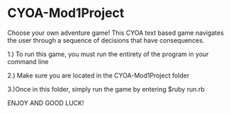 # CYOA-Mod1Project
Choose your own adventure game!
This CYOA text based game navigates the user through a sequence of decisions that have consequences.

1.) To run this game, you must run the entirety of the program in your command line

2.) Make sure you are located in the CYOA-Mod1Project folder

3.)Once in this folder, simply run the game by entering $ruby run.rb

ENJOY AND GOOD LUCK! 

